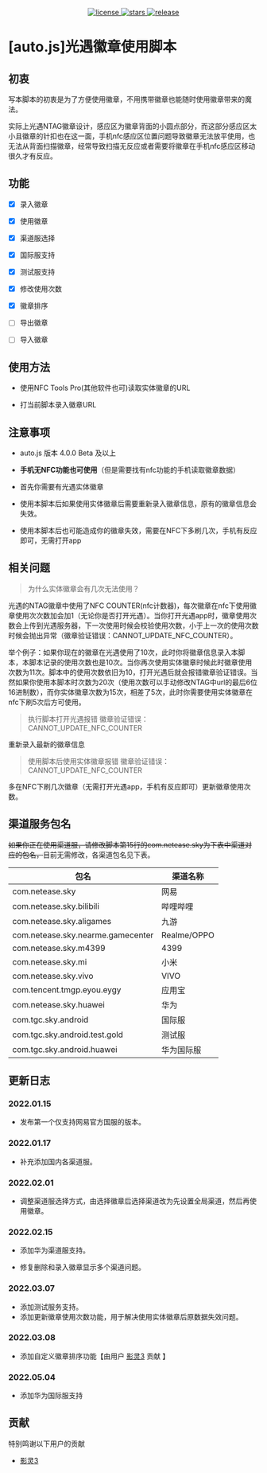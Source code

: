 <p align="center">
  <a href="https://github.com/rainerosion/skyBadge/blob/master/LICENSE">
    <img src="https://img.shields.io/github/license/rainerosion/skyBadge" alt="license">
  </a>
  <a href="https://github.com/rainerosion/skyBadge">
    <img src="https://img.shields.io/github/stars/rainerosion/skyBadge" alt="stars">
  </a>
  <a href="https://github.com/rainerosion/skyBadge/releases">
    <img src="https://img.shields.io/github/v/release/rainerosion/skyBadge?include_prereleases" alt="release">
  </a>
</p>

# [auto.js]光遇徽章使用脚本

## 初衷

写本脚本的初衷是为了方便使用徽章，不用携带徽章也能随时使用徽章带来的魔法。

实际上光遇NTAG徽章设计，感应区为徽章背面的小圆点部分，而这部分感应区太小且徽章的针扣也在这一面，手机nfc感应区位置问题导致徽章无法放平使用，也无法从背面扫描徽章，经常导致扫描无反应或者需要将徽章在手机nfc感应区移动很久才有反应。

## 功能

- [x] 录入徽章

- [x] 使用徽章

- [x] 渠道服选择

- [x] 国际服支持

- [x] 测试服支持

- [x] 修改使用次数

- [x] 徽章排序

- [ ] 导出徽章
  
- [ ] 导入徽章

## 使用方法

- 使用NFC Tools Pro(其他软件也可)读取实体徽章的URL

- 打当前脚本录入徽章URL

## 注意事项

- auto.js 版本 4.0.0 Beta 及以上

- **手机无NFC功能也可使用**（但是需要找有nfc功能的手机读取徽章数据）

- 首先你需要有光遇实体徽章

- 使用本脚本后如果使用实体徽章后需要重新录入徽章信息，原有的徽章信息会失效。

- 使用本脚本后也可能造成你的徽章失效，需要在NFC下多刷几次，手机有反应即可，无需打开app

## 相关问题 

> 为什么实体徽章会有几次无法使用？

光遇的NTAG徽章中使用了NFC COUNTER(nfc计数器)，每次徽章在nfc下使用徽章使用次次数加会加1（无论你是否打开光遇）。当你打开光遇app时，徽章使用次数会上传到光遇服务器，下一次使用时候会校验使用次数，小于上一次的使用次数时候会抛出异常（徽章验证错误：CANNOT_UPDATE_NFC_COUNTER）。

举个例子：如果你现在的徽章在光遇使用了10次，此时你将徽章信息录入本脚本，本脚本记录的使用次数也是10次。当你再次使用实体徽章时候此时徽章使用次数为11次。脚本中的使用次数依旧为10，打开光遇后就会报错徽章验证错误。当然如果你使用本脚本时次数为20次（使用次数可以手动修改NTAG中url的最后6位16进制数），而你实体徽章次数为15次，相差了5次，此时你需要使用实体徽章在nfc下刷5次后方可使用。

> 执行脚本打开光遇报错 徽章验证错误：CANNOT_UPDATE_NFC_COUNTER

重新录入最新的徽章信息

> 使用脚本后使用实体徽章报错 徽章验证错误：CANNOT_UPDATE_NFC_COUNTER 

多在NFC下刷几次徽章（无需打开光遇app，手机有反应即可）更新徽章使用次数。


## 渠道服务包名

<s>如果你正在使用渠道服，请修改脚本第15行的com.netease.sky为下表中渠道对应的包名，</s>目前无需修改，各渠道包名见下表。

| 包名                     | 渠道名称        |
| ------------------------ |-------------|
| com.netease.sky          | 网易          |
| com.netease.sky.bilibili | 哔哩哔哩        |
| com.netease.sky.aligames | 九游          |
| com.netease.sky.nearme.gamecenter | Realme/OPPO |
| com.netease.sky.m4399 | 4399        |
| com.netease.sky.mi | 小米          |
| com.netease.sky.vivo | VIVO        |
| com.tencent.tmgp.eyou.eygy | 应用宝         |
| com.netease.sky.huawei | 华为          |
| com.tgc.sky.android | 国际服         |
| com.tgc.sky.android.test.gold | 测试服         |
| com.tgc.sky.android.huawei | 华为国际服       |

## 更新日志

### 2022.01.15

- 发布第一个仅支持网易官方国服的版本。

### 2022.01.17

- 补充添加国内各渠道服。

### 2022.02.01

- 调整渠道服选择方式，由选择徽章后选择渠道改为先设置全局渠道，然后再使用徽章。

### 2022.02.15

- 添加华为渠道服支持。

- 修复删除和录入徽章显示多个渠道问题。

### 2022.03.07

- 添加测试服务支持。
- 添加更新徽章使用次数功能，用于解决使用实体徽章后原数据失效问题。

### 2022.03.08

- 添加自定义徽章排序功能【由用户 [影灵3](https://github.com/1173922902) 贡献 】

### 2022.05.04

- 添加华为国际服支持


## 贡献

特别鸣谢以下用户的贡献

- [影灵3](https://github.com/1173922902)

## 

